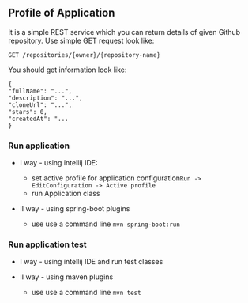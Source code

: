 ## Profile of Application
It is a simple REST service which you can return details of given Github repository.
Use simple GET request look like:

```GET /repositories/{owner}/{repository-name}```

You should get information look like:
```
{
"fullName": "...",
"description": "...",
"cloneUrl": "...",
"stars": 0,
"createdAt": "...
}
```

### Run application
* I way - using intellij IDE:
    * set active profile for application configuration```Run -> EditConfiguration -> Active profile```
    * run Application class
    
* II way - using spring-boot plugins
    * use use a command line
        ```mvn spring-boot:run```

### Run application test
* I way - using intellij IDE and run test classes
        
* II way - using maven plugins
    * use use a command line
        ```mvn test```